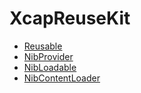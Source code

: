 # XcapReuseKit

- [Reusable](./Sources/XcapReuseKit/Reusable.swift)
- [NibProvider](./Sources/XcapReuseKit/NibProvider.swift)
- [NibLoadable](./Sources/XcapReuseKit/NibLoadable.swift)
- [NibContentLoader](./Sources/XcapReuseKit/NibContentLoader.swift)
